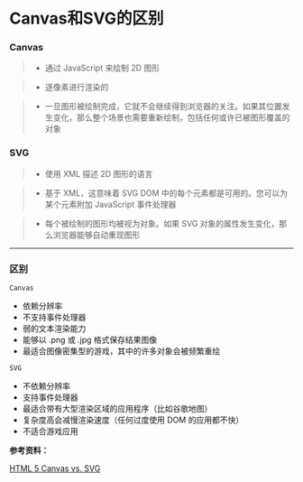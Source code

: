 # Canvas和SVG的区别

### Canvas

> - 通过 JavaScript 来绘制 2D 图形

> - 逐像素进行渲染的

> - 一旦图形被绘制完成，它就不会继续得到浏览器的关注。如果其位置发生变化，那么整个场景也需要重新绘制，包括任何或许已被图形覆盖的对象

### SVG

> - 使用 XML 描述 2D 图形的语言

> - 基于 XML，这意味着 SVG DOM 中的每个元素都是可用的。您可以为某个元素附加 JavaScript 事件处理器

> - 每个被绘制的图形均被视为对象。如果 SVG 对象的属性发生变化，那么浏览器能够自动重现图形

***
### 区别

`Canvas`
- 依赖分辨率
- 不支持事件处理器
- 弱的文本渲染能力
- 能够以 .png 或 .jpg 格式保存结果图像
- 最适合图像密集型的游戏，其中的许多对象会被频繁重绘

`SVG`
- 不依赖分辨率
- 支持事件处理器
- 最适合带有大型渲染区域的应用程序（比如谷歌地图）
- 复杂度高会减慢渲染速度（任何过度使用 DOM 的应用都不快）
- 不适合游戏应用

**参考资料：**

[HTML 5 Canvas vs. SVG](http://www.w3school.com.cn/html5/html_5_canvas_vs_svg.asp)